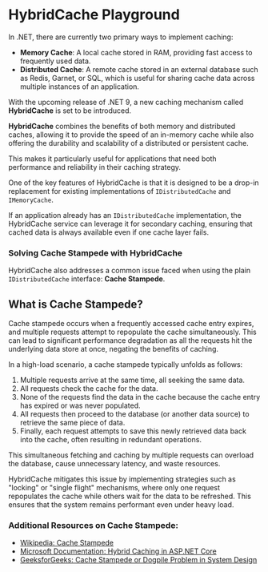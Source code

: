 # HybridCache Playground

In .NET, there are currently two primary ways to implement caching:

- **Memory Cache**: A local cache stored in RAM, providing fast access to frequently used data.
- **Distributed Cache**: A remote cache stored in an external database such as Redis, Garnet, or SQL, which is useful for sharing cache data across multiple instances of an application.

With the upcoming release of .NET 9, a new caching mechanism called **HybridCache** is set to be introduced.

**HybridCache** combines the benefits of both memory and distributed caches, allowing it to provide the speed of an in-memory cache while also offering the durability and scalability of a distributed or persistent cache. 

This makes it particularly useful for applications that need both performance and reliability in their caching strategy.

One of the key features of HybridCache is that it is designed to be a drop-in replacement for existing implementations of `IDistributedCache` and `IMemoryCache`.

If an application already has an `IDistributedCache` implementation, the HybridCache service can leverage it for secondary caching, ensuring that cached data is always available even if one cache layer fails.

### Solving Cache Stampede with HybridCache

HybridCache also addresses a common issue faced when using the plain `IDistributedCache` interface: **Cache Stampede**.

## What is Cache Stampede?

Cache stampede occurs when a frequently accessed cache entry expires, and multiple requests attempt to repopulate the cache simultaneously. This can lead to significant performance degradation as all the requests hit the underlying data store at once, negating the benefits of caching.

In a high-load scenario, a cache stampede typically unfolds as follows:

1. Multiple requests arrive at the same time, all seeking the same data.
2. All requests check the cache for the data.
3. None of the requests find the data in the cache because the cache entry has expired or was never populated.
4. All requests then proceed to the database (or another data source) to retrieve the same piece of data.
5. Finally, each request attempts to save this newly retrieved data back into the cache, often resulting in redundant operations.

This simultaneous fetching and caching by multiple requests can overload the database, cause unnecessary latency, and waste resources.

HybridCache mitigates this issue by implementing strategies such as "locking" or "single flight" mechanisms, where only one request repopulates the cache while others wait for the data to be refreshed. This ensures that the system remains performant even under heavy load.

### Additional Resources on Cache Stampede:

- [Wikipedia: Cache Stampede](https://en.wikipedia.org/wiki/Cache_stampede)
- [Microsoft Documentation: Hybrid Caching in ASP.NET Core](https://learn.microsoft.com/en-us/aspnet/core/performance/caching/hybrid?view=aspnetcore-9.0)
- [GeeksforGeeks: Cache Stampede or Dogpile Problem in System Design](https://www.geeksforgeeks.org/cache-stempede-or-dogpile-problem-in-system-design/)
